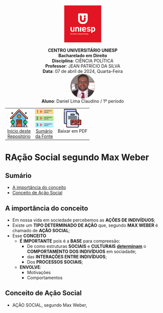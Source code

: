 <div align="center">

<p align="center"><img height="120" src="../../../figuras/LOGO_UNIESP.png"> </p>

<p align="center"><b>CENTRO UNIVERSITÁRIO UNIESP</b><br>
<b>Bacharelado em Direito</b><br>
<b>Disciplina</b>: CIÊNCIA POLÍTICA<br>
<b>Professor</b>: JEAN PATRÍCIO DA SILVA<br>
<b>Data</b>: 07 de abril de 2024, Quarta-Feira<br>
<img align="center" src="../../../figuras/FOTO_PERFIL_DANIEL_CLAUDINO_2023.png" width="80"><br>
<b>Aluno</b>: Daniel Lima Claudino / 1º período<br>
 </p>
</div>

<table align="center" border="0">
  <tr>
    <td align="center" valign="top">
      <a href="../../../README.md">
        <img src="https://github.com/dnlclaudino/imagens/blob/master/icones/icone-casa2.png?raw=true" heigh="60" width="60"><br>Início deste <br>Repositório
      </a>
    </td>
    <td align="center" valign="top">
      <a href="../README.md">
        <img src="https://github.com/dnlclaudino/imagens/blob/master/icones/icone-sumario.png?raw=true" heigh="60" width="60"><br>Sumário<br>da Fonte
      </a>
    </td>
    <td align="center" valign="top">
        <img src="https://github.com/dnlclaudino/imagens/blob/master/icones-aplicativos/pdf/pdf.png?raw=true" heigh="60" width="60"><br>Baixar em PDF
    </td>
  </tr>
</table>

<h1>RAção Social segundo Max Weber</h1>

<h2>Sumário</h2>
<!-- TOC -->

- [A importância do conceito](#a-importância-do-conceito)
- [Conceito de Ação Social](#conceito-de-ação-social)

<!-- /TOC -->

## A importância do conceito

- Em nossa vida em sociedade percebemos as **AÇÕES DE INDIVÍDUOS**;
- Existe um **TIPO DETERMINADO DE AÇÃO** que, segundo **MAX WEBER** é chamado de **AÇÃO SOCIAL**;
- Esse **CONCEITO**
  - **É IMPORTANTE** pois é a **BASE** para compreesão:
    - De como estruturas **SOCIAIS** e **CULTURAIS** <b><u>determinam</u></b> o **COMPORTAMENTO DOS INDIVÍDUOS** em sociadade;
    - das **INTERAÇÕES ENTRE INDIVÍDUOS**;
    - Dos **PROCESSOS SOCIAIS**;
  - **ENVOLVE**:
    - Motivações
    - Comportamentos

## Conceito de Ação Social

- AÇÃO SOCIAL, segundo Max Weber, 